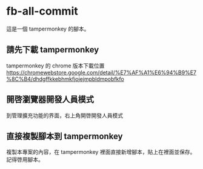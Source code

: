 # fb-all-commit

這是一個 tampermonkey 的腳本。

## 請先下載 tampermonkey
tampermonkey 的 chrome 版本下載位置
https://chromewebstore.google.com/detail/%E7%AF%A1%E6%94%B9%E7%8C%B4/dhdgffkkebhmkfjojejmpbldmpobfkfo

## 開啓瀏覽器開發人員模式
到管理擴充功能的界面，右上角開啓開發人員模式

## 直接複製腳本到 tampermonkey
複製本專案的內容，在 tampermonkey 裡面直接新增腳本，貼上在裡面並保存。
記得啓用腳本。
